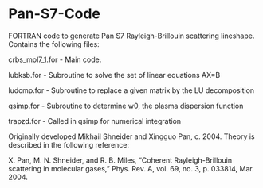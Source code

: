# Pan-S7-Code
FORTRAN code to generate Pan S7 Rayleigh-Brillouin scattering lineshape. Contains the following files:

crbs_mol7_1.for - Main code.

lubksb.for - Subroutine to solve the set of linear equations AX=B

ludcmp.for - Subroutine to replace a given matrix by the LU decomposition

qsimp.for - Subroutine to determine w0, the plasma dispersion function

trapzd.for - Called in qsimp for numerical integration

Originally developed Mikhail Shneider and Xingguo Pan, c. 2004.
Theory is described in the following reference:

X. Pan, M. N. Shneider, and R. B. Miles, “Coherent Rayleigh-Brillouin scattering in molecular gases,” Phys. Rev. A, vol. 69, no. 3, p. 033814, Mar. 2004.
